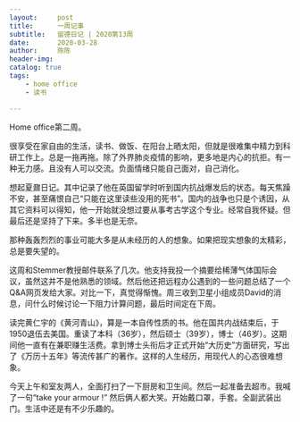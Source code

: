 ```yaml
---
layout:     post
title:      一周记事
subtitle:   留德日记 | 2020第13周
date:       2020-03-28
author:     陈陈
header-img: 
catalog: true
tags:
    - home office
    - 读书

---
```



Home office第二周。
  
很享受在家自由的生活，读书、做饭、在阳台上晒太阳，但就是很难集中精力到科研工作上。总是一拖再拖。除了外界肺炎疫情的影响，更多地是内心的抗拒。有一种无力感。且没有人可以交流。负面情绪只能自己面对，自己消化。
  
想起夏鼐日记。其中记录了他在英国留学时听到国内抗战爆发后的状态。每天焦躁不安，甚至痛恨自己“只能在这里读些没用的死书”。国内的战争也只是个诱因，从其它资料可以得知，他一开始就没想过要从事考古学这个专业。经常自我怀疑。但最后还是坚持了下来。多半也是无奈。
  
那种轰轰烈烈的事业可能大多是从未经历的人的想象。如果把现实想象的太精彩，总是要失望的。
  
这周和Stemmer教授邮件联系了几次。他支持我投一个摘要给稀薄气体国际会议，虽然这并不是他熟悉的领域。然后他还把远程办公遇到的一些问题总结了一个Q&A网页发给大家。对比一下，真觉得惭愧。周三收到卫星小组成员David的消息，问什么时候讨论一下阻力计算问题，最后时间定在下周。
  
读完黄仁宇的《黄河青山》，算是一本自传性质的书。他在国共内战结束后，于1950退伍去美国。重读了本科（36岁），然后硕士（39岁），博士（46岁）。这期间他一直有在兼职赚生活费。拿到博士头衔后才正式开始“大历史”方面研究，写出了《万历十五年》等流传甚广的著作。这样的人生经历，用现代人的心态很难想象。
  
今天上午和室友两人，全面打扫了一下厨房和卫生间。然后一起准备去超市。我喊了一句“take your armour !” 然后俩人都大笑。开始戴口罩，手套。全副武装出门。生活中还是有不少乐趣的。
